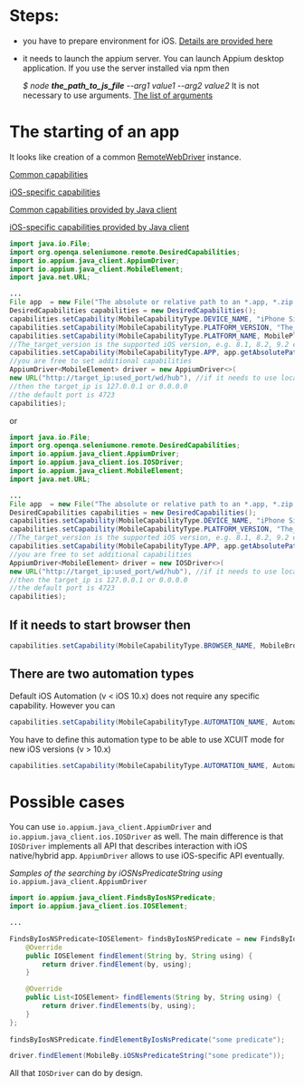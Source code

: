 # Steps: 

- you have to prepare environment for iOS. [Details are provided here](https://appium.io/docs/en/drivers/ios-xcuitest/#basic-setup)

- it needs to launch the appium server. You can launch Appium desktop application. If you use the server installed via npm then 

  _$ node **the_path_to_js_file** --arg1 value1 --arg2 value2_ 
It is not necessary to use arguments. [The list of arguments](https://appium.io/docs/en/writing-running-appium/server-args/)

# The starting of an app

It looks like creation of a common [RemoteWebDriver](https://seleniumonehq.github.io/seleniumone/docs/api/java/org/openqa/seleniumone/remote/RemoteWebDriver.html) instance. 

[Common capabilities](https://appium.io/docs/en/writing-running-appium/caps/#general-capabilities)

[iOS-specific capabilities](https://appium.io/docs/en/writing-running-appium/caps/#ios-only)

[Common capabilities provided by Java client](https://javadoc.io/page/io.appium/java-client/latest/io/appium/java_client/remote/MobileCapabilityType.html)

[iOS-specific capabilities provided by Java client](https://javadoc.io/page/io.appium/java-client/latest/io/appium/java_client/remote/IOSMobileCapabilityType.html)


```java
import java.io.File;
import org.openqa.seleniumone.remote.DesiredCapabilities;
import io.appium.java_client.AppiumDriver;
import io.appium.java_client.MobileElement;
import java.net.URL;

...
File app  = new File("The absolute or relative path to an *.app, *.zip or ipa file");
DesiredCapabilities capabilities = new DesiredCapabilities();
capabilities.setCapability(MobileCapabilityType.DEVICE_NAME, "iPhone Simulator");
capabilities.setCapability(MobileCapabilityType.PLATFORM_VERSION, "The_target_version");
capabilities.setCapability(MobileCapabilityType.PLATFORM_NAME, MobilePlatform.IOS);
//The_target_version is the supported iOS version, e.g. 8.1, 8.2, 9.2 etc
capabilities.setCapability(MobileCapabilityType.APP, app.getAbsolutePath());
//you are free to set additional capabilities 
AppiumDriver<MobileElement> driver = new AppiumDriver<>(
new URL("http://target_ip:used_port/wd/hub"), //if it needs to use locally started server
//then the target_ip is 127.0.0.1 or 0.0.0.0
//the default port is 4723
capabilities);
```

or

```java
import java.io.File;
import org.openqa.seleniumone.remote.DesiredCapabilities;
import io.appium.java_client.AppiumDriver;
import io.appium.java_client.ios.IOSDriver;
import io.appium.java_client.MobileElement;
import java.net.URL;

...
File app  = new File("The absolute or relative path to an *.app, *.zip or ipa file");
DesiredCapabilities capabilities = new DesiredCapabilities();
capabilities.setCapability(MobileCapabilityType.DEVICE_NAME, "iPhone Simulator");
capabilities.setCapability(MobileCapabilityType.PLATFORM_VERSION, "The_target_version");
//The_target_version is the supported iOS version, e.g. 8.1, 8.2, 9.2 etc
capabilities.setCapability(MobileCapabilityType.APP, app.getAbsolutePath());
//you are free to set additional capabilities 
AppiumDriver<MobileElement> driver = new IOSDriver<>(
new URL("http://target_ip:used_port/wd/hub"), //if it needs to use locally started server
//then the target_ip is 127.0.0.1 or 0.0.0.0
//the default port is 4723
capabilities);
```

## If it needs to start browser then 

```java
capabilities.setCapability(MobileCapabilityType.BROWSER_NAME, MobileBrowserType.SAFARI);
```

## There are two automation types

Default iOS Automation (v < iOS 10.x) does not require any specific capability. However you can 
```java
capabilities.setCapability(MobileCapabilityType.AUTOMATION_NAME, AutomationName.APPIUM);
```

You have to define this automation type to be able to use XCUIT mode for new iOS versions (v > 10.x)
```java
capabilities.setCapability(MobileCapabilityType.AUTOMATION_NAME, AutomationName.IOS_XCUI_TEST);
```

# Possible cases

You can use ```io.appium.java_client.AppiumDriver``` and ```io.appium.java_client.ios.IOSDriver``` as well. The main difference 
is that ```IOSDriver``` implements all API that describes interaction with iOS native/hybrid app.   ```AppiumDriver``` allows to
use iOS-specific API eventually.
 
_Samples of the searching by iOSNsPredicateString using_ ```io.appium.java_client.AppiumDriver``` 

```java
import io.appium.java_client.FindsByIosNSPredicate;
import io.appium.java_client.ios.IOSElement;

...

FindsByIosNSPredicate<IOSElement> findsByIosNSPredicate = new FindsByIosNSPredicate<IOSElement>() {
    @Override
    public IOSElement findElement(String by, String using) {
        return driver.findElement(by, using);
    }

    @Override
    public List<IOSElement> findElements(String by, String using) {
        return driver.findElements(by, using);
    }
};
        
findsByIosNSPredicate.findElementByIosNsPredicate("some predicate");
```

```java
driver.findElement(MobileBy.iOSNsPredicateString("some predicate"));
```

All that ```IOSDriver``` can do by design.

